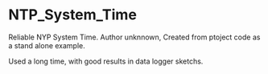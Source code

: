 # NTP_System_Time
Reliable NYP System Time.  Author unknnown, Created from ptoject code as a stand alone example.

Used a long time, with good results in data logger sketchs.
